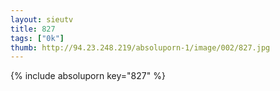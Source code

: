 ```yaml
--- 
layout: sieutv
title: 827
tags: ["0k"]
thumb: http://94.23.248.219/absoluporn-1/image/002/827.jpg
---
```

{% include absoluporn key="827" %} 
